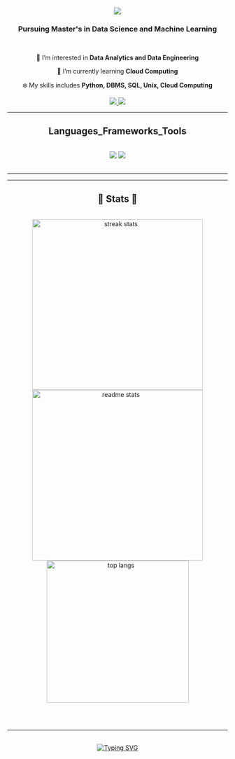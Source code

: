 
<h1 align="center">
    <img src="https://readme-typing-svg.herokuapp.com/?font=Righteous&size=35&center=true&vCenter=true&width=500&height=70&duration=4000&lines=Hi+There!+;+I'm+Nishmitha+M+C;&color=8A2BE2" />
</h1>

<h3 align="center">Pursuing Master's in Data Science and Machine Learning</h3>

<br/>

<div align="center">
 
 🙌 I’m interested in **Data Analytics and Data Engineering**
 
 🌱 I’m currently learning **Cloud Computing**

 ❄️ My skills includes **Python, DBMS, SQL, Unix, Cloud Computing**

 </div>
 
<div align="center"> 
  <a href="mailto:nishmithamc2000@gmail.com" target="_blank">
    <img src="https://img.shields.io/badge/Gmail-FFFFE0?style=for-the-badge&logo=gmail&logoColor=red" target="_blank" />
  </a>
  <a href="https://www.linkedin.com/in/nishmitha-m-c-9b4885319/" target="_blank">
    <img src="https://img.shields.io/badge/LinkedIn-0077B5?style=for-the-badge&logo=linkedin&logoColor=white" target="_blank" />
  </a>
  
</div>

 <hr/>
 
<h2 align="center"> Languages_Frameworks_Tools </h2>
<br/>
<div align="center">
    <img src="https://skillicons.dev/icons?i=python,mysql,html,css,mongodb,sqlite,r" />
    <img src="https://skillicons.dev/icons?i=vscode,github,git,pycharm" /><br>
</div>

<br/>
<hr/>



<hr/>

<h2 align="center">🔖 Stats 🔖 </h2>
<br>
<div align=center>
  
  <img width=390 src="https://github-readme-streak-stats-salesp07.vercel.app/?user=nishmithamc&count_private=true&theme=react&border_radius=10" alt="streak stats"/>
  <img width=390 src="https://github-readme-stats-salesp07.vercel.app/api?username=nishmithamc&count_private=true&show_icons=true&theme=react&rank_icon=github&border_radius=10" alt="readme stats" />
  <br/>
  <img width=325 align="center" src="https://github-readme-stats-salesp07.vercel.app/api/top-langs/?username=nishmithamc&hide=HTML&langs_count=8&layout=compact&theme=react&border_radius=10&size_weight=0.5&count_weight=0.5&exclude_repo=github-readme-stats" alt="top langs" />
</div>

<br/><br/>

<hr/>

<br/>

<div align="center">
<a href="https://git.io/typing-svg"><img src="https://readme-typing-svg.demolab.com?font=Righteous&size=25&pause=1000&width=435&lines=Thanks+for+visiting+my+profile+!;I'm+glad+to+Connect+over+LinkedIn+!" alt="Typing SVG" /></a>
</div>

<br/>
